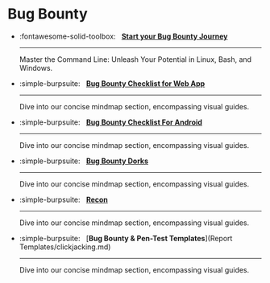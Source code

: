 # **Bug Bounty**

<div class="grid cards" markdown>

-   :fontawesome-solid-toolbox: &nbsp;
    [__Start your Bug Bounty Journey__](how-to-get-started-in-a-bug-bounty.md)

    ---

    Master the Command Line: Unleash Your Potential in Linux, Bash, and Windows.

-   :simple-burpsuite: &nbsp;
    [__Bug Bounty Checklist for Web App__](bug-bounty-checklist-for-web-app.md)

    ---

    Dive into our concise mindmap section, encompassing visual guides.

-   :simple-burpsuite: &nbsp;
    [__Bug Bounty Checklist For Android__](bug-bounty-checklist-for-android.md)

    ---

    Dive into our concise mindmap section, encompassing visual guides.

-   :simple-burpsuite: &nbsp;
    [__Bug Bounty Dorks__](bug-bounty-dorks.md)

    ---

    Dive into our concise mindmap section, encompassing visual guides.

-   :simple-burpsuite: &nbsp;
    [__Recon__](reconnotes.md)

    ---

    Dive into our concise mindmap section, encompassing visual guides.

-   :simple-burpsuite: &nbsp;
    [__Bug Bounty & Pen-Test Templates__](Report Templates/clickjacking.md)

    ---

    Dive into our concise mindmap section, encompassing visual guides.

</div>
